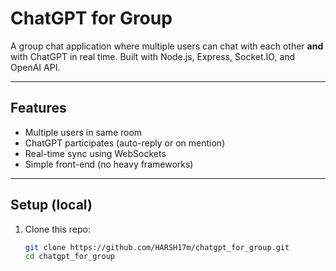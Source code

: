 # ChatGPT for Group

A group chat application where multiple users can chat with each other **and** with ChatGPT in real time. Built with Node.js, Express, Socket.IO, and OpenAI API.

---

## Features

- Multiple users in same room
- ChatGPT participates (auto-reply or on mention)
- Real-time sync using WebSockets
- Simple front-end (no heavy frameworks)

---

## Setup (local)

1. Clone this repo:

   ```bash
   git clone https://github.com/HARSH17m/chatgpt_for_group.git
   cd chatgpt_for_group
   
